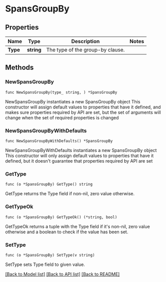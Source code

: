 # SpansGroupBy

## Properties

Name | Type | Description | Notes
------------ | ------------- | ------------- | -------------
**Type** | **string** | The type of the group-by clause. | 

## Methods

### NewSpansGroupBy

`func NewSpansGroupBy(type_ string, ) *SpansGroupBy`

NewSpansGroupBy instantiates a new SpansGroupBy object
This constructor will assign default values to properties that have it defined,
and makes sure properties required by API are set, but the set of arguments
will change when the set of required properties is changed

### NewSpansGroupByWithDefaults

`func NewSpansGroupByWithDefaults() *SpansGroupBy`

NewSpansGroupByWithDefaults instantiates a new SpansGroupBy object
This constructor will only assign default values to properties that have it defined,
but it doesn't guarantee that properties required by API are set

### GetType

`func (o *SpansGroupBy) GetType() string`

GetType returns the Type field if non-nil, zero value otherwise.

### GetTypeOk

`func (o *SpansGroupBy) GetTypeOk() (*string, bool)`

GetTypeOk returns a tuple with the Type field if it's non-nil, zero value otherwise
and a boolean to check if the value has been set.

### SetType

`func (o *SpansGroupBy) SetType(v string)`

SetType sets Type field to given value.



[[Back to Model list]](../README.md#documentation-for-models) [[Back to API list]](../README.md#documentation-for-api-endpoints) [[Back to README]](../README.md)


